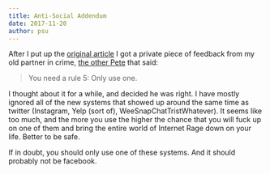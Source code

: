 ```yaml
---
title: Anti-Social Addendum
date: 2017-11-20
author: psu
---
```


After I put up the <a href="http://mutable-states.com/anti-social-social-networking.html">original article</a> I got a private piece of feedback from my old partner in crime, <a href="http://tleaves.com">the other Pete</a> that said:

> You need a rule 5: Only use one.

I thought about it for a while, and decided he was right. I have mostly ignored all of the new systems that showed up around the same time as twitter (Instagram, Yelp (sort of), WeeSnapChatTristWhatever). It seems like too much, and the more you use the higher the chance that you will fuck up on one of them and bring the entire world of Internet Rage down on your life. Better to be safe.

If in doubt, you should only use one of these systems. And it should probably not be facebook.

